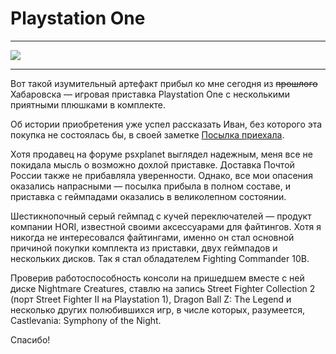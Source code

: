 # Playstation One

* * *
![](/2013/05/03/ps1/img/cover.jpg)
* * *

Вот такой изумительный артефакт прибыл ко мне сегодня из <del>прошлого</del> Хабаровска — игровая приставка Playstation One с несколькими приятными плюшками в комплекте.

Об истории приобретения уже успел рассказать Иван, без которого эта покупка не состоялась бы, в своей заметке [Посылка приехала](http://sintakens.tumblr.com/post/49500611296).

Хотя продавец на форуме psxplanet выглядел надежным, меня все не покидала мысль о возможно дохлой приставке. Доставка Почтой России также не прибавляла уверенности. Однако, все мои опасения оказались напрасными — посылка прибыла в полном составе, и приставка с геймпадами оказались в великолепном состоянии.

Шестикнопочный серый геймпад с кучей переключателей — продукт компании HORI, известной своими аксессуарами для файтингов. Хотя я никогда не интересовался файтингами, именно он стал основной причиной покупки комплекта из приставки, двух геймпадов и нескольких дисков. Так я стал обладателем Fighting Commander 10B.

Проверив работоспособность консоли на пришедшем вместе с ней диске Nightmare Creatures, ставлю на запись Street Fighter Collection 2 (порт Street Fighter II на Playstation 1), Dragon Ball Z: The Legend и несколько других полюбившихся игр, в числе которых, разумеется, Castlevania: Symphony of the Night.

Спасибо!